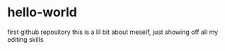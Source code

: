 # hello-world
first github repository
this is a lil bit about meself, just showing off all my editing skills

